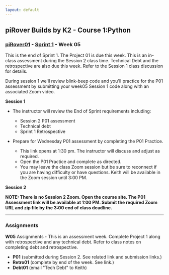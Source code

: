 ```yaml
---
layout: default
---
```

## piRover Builds by K2 - Course 1:Python

### [piRover01](../../) - [Sprint 1](../) - Week 05

This is the end of Sprint 1. The Project 01 is due this week. This is an in-class assessment during the Session 2 class time. Technical Debt and the retrospective are also due this week. Refer to the Session 1 class discussion for details.

During session 1 we'll review blink-beep code and you'll practice for the P01 assessment by submitting your week05 Session 1 code along with an associated Zoom video.

**Session 1**
- The instructor will review the End of Sprint requirements including:
  - Session 2 P01 assessment
  - Technical debt
  - Sprint 1 Retrospective

- Prepare for Wednesday P01 assessment by completing the P01 Practice.
  - This link opens at 1:30 pm. The instructor will discuss and adjust as required.
  - Open the P01 Practice and complete as directed.
  - You may leave the class Zoom session but be sure to reconnect if you are having difficulty or have questions. Keith will be available in the Zoom session until 3:00 PM.

**Session 2**

**NOTE: There is no Session 2 Zoom. Open the course site. The P01 Assessment link will be available at 1:00 PM. Submit the required Zoom URL and zip file by the 3:00 end of class deadline.**
    

---

### Assignments
**W05** Assignments - This is an assessment week. Complete Project 1 along with retrospective and any technical debt. Refer to class notes on completing debt and retrospective. 
- **P01** (submitted during Session 2. See related link and submission links.)
- **Retro01** (complete by end of the week. See link.)
- **Debt01**  (email "Tech Debt" to Keith)

  